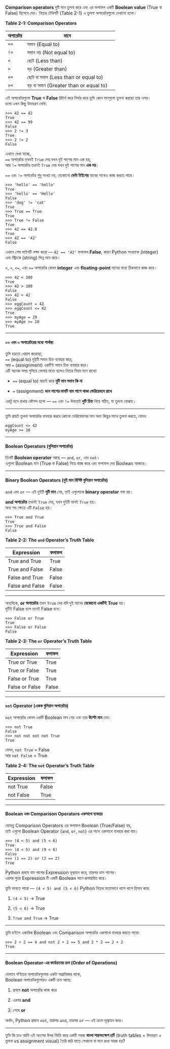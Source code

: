 

**Comparison operators** দুটি মান তুলনা করে এবং এর ফলাফল একটি **Boolean value** (True বা False) হিসেবে দেয়। নিচের টেবিলটি (Table 2-1) এ তুলনা অপারেটরগুলো দেখানো হলো।

**Table 2-1: Comparison Operators**

| অপারেটর | মানে                                   |     |
| ------- | -------------------------------------- | --- |
| `==`    | সমান (Equal to)                        |     |
| `!=`    | সমান নয় (Not equal to)                |     |
| `<`     | ছোট (Less than)                        |     |
| `>`     | বড় (Greater than)                     |     |
| `<=`    | ছোট বা সমান (Less than or equal to)    |     |
| `>=`    | বড় বা সমান (Greater than or equal to) |     |

এই অপারেটরগুলো **True** বা **False** রিটার্ন করে নির্ভর করে তুমি কোন মানগুলো তুলনা করছো তার ওপর।  
চলো এখন কিছু উদাহরণ দেখি:

```
>>> 42 == 42
True
>>> 42 == 99
False
>>> 2 != 3
True
>>> 2 != 2
False
```

এখানে দেখা যাচ্ছে,  
`==` অপারেটর তখনই `True` দেয় যখন দুই পাশের মান এক হয়,  
আর `!=` অপারেটর তখনই `True` দেয় যখন দুই পাশের মান **এক নয়**।

`==` এবং `!=` অপারেটর শুধু সংখ্যা নয়, যেকোনো **ডেটা টাইপের** মানের সাথেও কাজ করতে পারে।

```
>>> 'hello' == 'hello'
True
>>> 'hello' == 'Hello'
False
>>> 'dog' != 'cat'
True
>>> True == True
True
>>> True != False
True
>>> 42 == 42.0
True
>>> 42 == '42'
False
```

এখানে শেষ লাইনটি লক্ষ্য করো — `42 == '42'` ফলাফল **False**, কারণ Python সংখ্যাকে (integer) এবং স্ট্রিংকে (string) ভিন্ন মনে করে।

`<`, `>`, `<=`, এবং `>=` অপারেটর কেবল **integer** এবং **floating-point** মানের মধ্যে ঠিকভাবে কাজ করে।

```
>>> 42 < 100
True
>>> 42 > 100
False
>>> 42 < 42
False
>>> eggCount = 42
>>> eggCount <= 42
True
>>> myAge = 29
>>> myAge >= 10
True
```

---

#### `==` এবং `=` অপারেটরের মধ্যে পার্থক্য

তুমি হয়তো খেয়াল করেছো,  
`==` (equal to) দুইটি সমান চিহ্ন ব্যবহার করে,  
আর `=` (assignment) একটিই সমান চিহ্ন ব্যবহার করে।  
এটি অনেক সময় গুলিয়ে ফেলার মতো হলেও নিচের নিয়ম মনে রাখো:

- `==` (equal to) যাচাই করে **দুটি মান সমান কি না**
    
- `=` (assignment) **ডান পাশের মানটি বাম পাশে থাকা ভেরিয়েবলে রাখে**
    

একটু মনে রাখার কৌশল হলো — `==` এবং `!=` উভয়েই **দুটি চিহ্ন** নিয়ে গঠিত, যা তুলনা বোঝায়।

---

তুমি প্রায়ই তুলনা অপারেটর ব্যবহার করবে কোনো ভেরিয়েবলের মান অন্য কিছুর সাথে তুলনা করতে, যেমন:

```
eggCount <= 42
myAge >= 10
```

---

#### Boolean Operators (বুলিয়ান অপারেটর)

তিনটি **Boolean operator** আছে — `and`, `or`, এবং `not`।  
এগুলো Boolean মান (True বা False) নিয়ে কাজ করে এবং ফলাফল দেয় Boolean আকারে।

---

#### Binary Boolean Operators (দুই মান বিশিষ্ট বুলিয়ান অপারেটর)

`and` এবং `or` — এই দুইটি **দুটি মান** নেয়, তাই এগুলোকে **binary operator** বলা হয়।

**and অপারেটর** তখনই `True` দেয়, যখন দুইটি মানই `True` হয়।  
অন্য সব ক্ষেত্রে এটি `False` হয়।

```
>>> True and True
True
>>> True and False
False
```

**Table 2-2: The `and` Operator’s Truth Table**

|Expression|ফলাফল|
|---|---|
|True and True|True|
|True and False|False|
|False and True|False|
|False and False|False|

---

অন্যদিকে, **or অপারেটর** তখন `True` দেয় যদি দুই মানের **যেকোনো একটিই True** হয়।  
দুটিই False হলে তবেই False হবে।

```
>>> False or True
True
>>> False or False
False
```

**Table 2-3: The `or` Operator’s Truth Table**

|Expression|ফলাফল|
|---|---|
|True or True|True|
|True or False|True|
|False or True|True|
|False or False|False|

---

#### `not` Operator (একক বুলিয়ান অপারেটর)

`not` অপারেটর কেবল একটি Boolean মান নেয় এবং তার **উল্টো মান** দেয়।

```
>>> not True
False
>>> not not not not True
True
```

যেমন, `not True` = False  
আর `not False` = True

**Table 2-4: The `not` Operator’s Truth Table**

|Expression|ফলাফল|
|---|---|
|not True|False|
|not False|True|

---

#### Boolean এবং Comparison Operators একসাথে ব্যবহার

যেহেতু Comparison Operators এর ফলাফল Boolean (True/False) হয়,  
তাই এগুলো Boolean Operator (`and`, `or`, `not`) এর সাথে একসাথে ব্যবহার করা যায়।

```
>>> (4 < 5) and (5 < 6)
True
>>> (4 < 5) and (9 < 6)
False
>>> (1 == 2) or (2 == 2)
True
```

Python প্রথমে বাম পাশের Expression মূল্যায়ন করে, তারপর ডান পাশের।  
এরপর পুরো Expression টি একটি Boolean মানে রূপান্তরিত করে।

তুমি ভাবতে পারো — `(4 < 5) and (5 < 6)` Python নিচের মতোভাবে ধাপে ধাপে হিসাব করে:

1. `(4 < 5)` → True
    
2. `(5 < 6)` → True
    
3. `True and True` → True
    

---

তুমি চাইলে একাধিক Boolean এবং Comparison অপারেটর একসাথে ব্যবহার করতে পারো:

```
>>> 2 + 2 == 4 and not 2 + 2 == 5 and 2 * 2 == 2 + 2
True
```

---

#### Boolean Operator-এর কার্যক্রমের ক্রম (Order of Operations)

যেভাবে গণিতের অপারেটরগুলোর একটা অগ্রাধিকার থাকে,  
Boolean অপারেটরগুলোরও একটি ক্রম আছে:

1. প্রথমে **not** অপারেটর কাজ করে
    
2. এরপর **and**
    
3. শেষে **or**
    

অর্থাৎ, Python প্রথমে `not`, তারপর `and`, তারপর `or` — এই ক্রমে মূল্যায়ন করে।

---

তুমি কি চাও আমি এই অংশের উপর ভিত্তি করে একটি সহজ **বাংলা সারসংক্ষেপ চার্ট** (truth tables + উদাহরণ + তুলনা vs assignment visual) তৈরি করি যাতে শেখানো বা মনে রাখা সহজ হয়?
